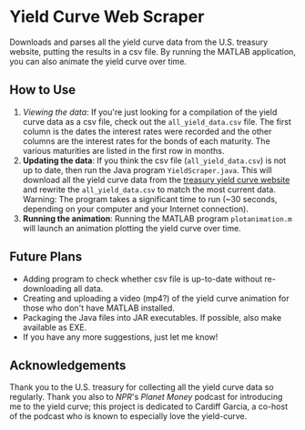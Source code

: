 # Yield Curve Web Scraper
Downloads and parses all the yield curve data from the U.S. treasury website, putting the results in a csv file. By running the MATLAB application, you can also animate the yield curve over time.

## How to Use
1. *Viewing the data*: If you're just looking for a compilation of the yield curve data as a csv file, check out the `all_yield_data.csv` file. The first column is the dates the interest rates were recorded and the other columns are the interest rates for the bonds of each maturity. The various maturities are listed in the first row in months.
2. **Updating the data**: If you think the csv file (`all_yield_data.csv`) is not up to date, then run the Java program `YieldScraper.java`. This will download all the yield curve data from the [treasury yield curve website](https://www.treasury.gov/resource-center/data-chart-center/interest-rates/pages/textview.aspx?data=yield) and rewrite the `all_yield_data.csv` to match the most current data. Warning: The program takes a significant time to run (~30 seconds, depending on your computer and your Internet connection).
3. **Running the animation**: Running the MATLAB program `plotanimation.m` will launch an animation plotting the yield curve over time.

## Future Plans
* Adding program to check whether csv file is up-to-date without re-downloading all data.
* Creating and uploading a video (mp4?) of the yield curve animation for those who don't have MATLAB installed.
* Packaging the Java files into JAR executables. If possible, also make available as EXE.
* If you have any more suggestions, just let me know!

## Acknowledgements
Thank you to the U.S. treasury for collecting all the yield curve data so regularly. Thank you also to *NPR*'s *Planet Money* podcast for introducing me to the yield curve; this project is dedicated to Cardiff Garcia, a co-host of the podcast who is known to especially love the yield-curve.

